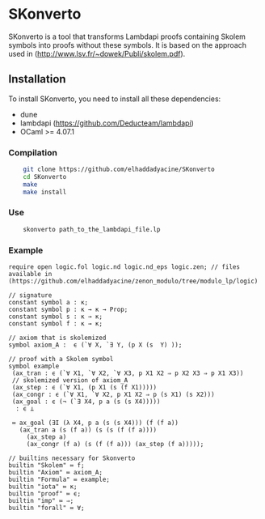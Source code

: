 # SKonverto
SKonverto is a tool that transforms Lambdapi proofs containing Skolem symbols 
into proofs without these symbols. It is based on the approach used in 
(http://www.lsv.fr/~dowek/Publi/skolem.pdf).

## Installation
To install SKonverto, you need to install all these dependencies:
- dune
- lambdapi (https://github.com/Deducteam/lambdapi)
- OCaml >= 4.07.1

### Compilation
```bash
    git clone https://github.com/elhaddadyacine/SKonverto
    cd SKonverto
    make
    make install
```
### Use
```bash
    skonverto path_to_the_lambdapi_file.lp
```

### Example
```
require open logic.fol logic.nd logic.nd_eps logic.zen; // files available in (https://github.com/elhaddadyacine/zenon_modulo/tree/modulo_lp/logic)

// signature 
constant symbol a : κ;
constant symbol p : κ → κ → Prop;
constant symbol s : κ → κ;
constant symbol f : κ → κ;

// axiom that is skolemized
symbol axiom_A :  ϵ (`∀ X, `∃ Y, (p X (s  Y) ));

// proof with a Skolem symbol
symbol example 
 (ax_tran : ϵ (`∀ X1, `∀ X2, `∀ X3, p X1 X2 ⇒ p X2 X3 ⇒ p X1 X3))
 // skolemized version of axiom_A
 (ax_step : ϵ (`∀ X1, (p X1 (s (f X1)))))
 (ax_congr : ϵ (`∀ X1, `∀ X2, p X1 X2 ⇒ p (s X1) (s X2)))
 (ax_goal : ϵ (¬ (`∃ X4, p a (s (s X4)))))
  : ϵ ⊥

 ≔ ax_goal (∃I (λ X4, p a (s (s X4))) (f (f a))
   (ax_tran a (s (f a)) (s (s (f (f a))))
     (ax_step a)
     (ax_congr (f a) (s (f (f a))) (ax_step (f a)))));

// builtins necessary for Skonverto
builtin "Skolem" ≔ f;
builtin "Axiom" ≔ axiom_A;
builtin "Formula" ≔ example;
builtin "iota" ≔ κ;
builtin "proof" ≔ ϵ;
builtin "imp" ≔ ⇒;
builtin "forall" ≔ ∀;
```